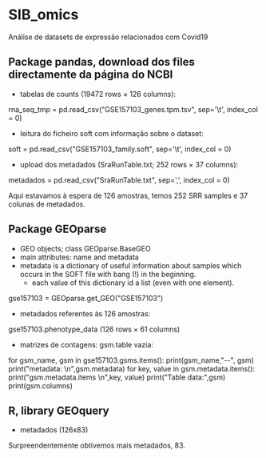 # SIB_omics
Análise de datasets de expressão relacionados com Covid19

## Package pandas, download dos files directamente da página do NCBI
- tabelas de counts (19472 rows × 126 columns):

rna_seq_tmp = pd.read_csv("GSE157103_genes.tpm.tsv", sep='\t', index_col = 0)

- leitura do ficheiro soft com informação sobre o dataset:

soft = pd.read_csv("GSE157103_family.soft", sep='\t', index_col = 0)

- upload dos metadados (SraRunTable.txt; 252 rows × 37 columns):

metadados = pd.read_csv("SraRunTable.txt", sep=',', index_col = 0)

Aqui estavamos à espera de 126 amostras, temos 252 SRR samples e 37 colunas de metadados.

## Package GEOparse

- GEO objects; class GEOparse.BaseGEO
- main attributes: name and metadata
- metadata is a dictionary of useful information about samples which occurs in the SOFT file with bang (!) in the beginning.
  - each value of this dictionary id a list (even with one element).

gse157103 = GEOparse.get_GEO("GSE157103")

- metadados referentes às 126 amostras:

gse157103.phenotype_data (126 rows × 61 columns)

- matrizes de contagens: gsm.table vazia:

for gsm_name, gsm in gse157103.gsms.items():
  print(gsm_name,"--", gsm)
  print("metadata: \n",gsm.metadata)
  for key, value in gsm.metadata.items():
   print("gsm.metadata.items \n",key, value)
   print("Table data:",gsm)
   print(gsm.columns)

## R, library GEOquery

- metadados (126x83)

Surpreendentemente obtivemos mais metadados, 83.
